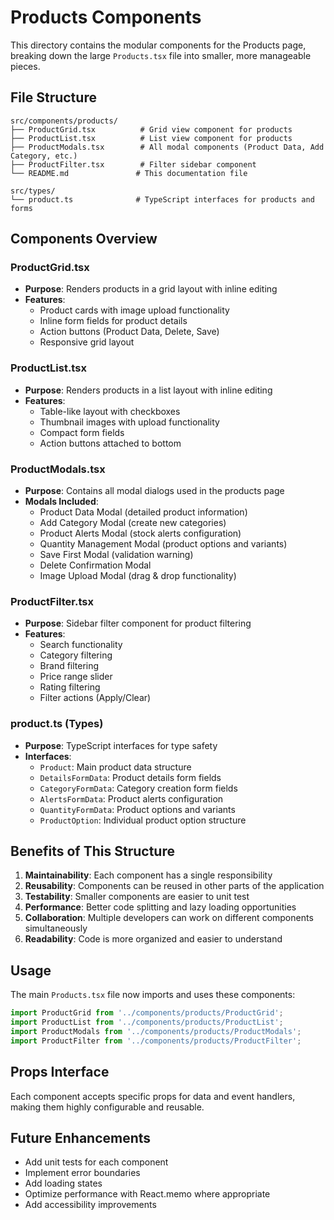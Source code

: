# Products Components

This directory contains the modular components for the Products page, breaking down the large `Products.tsx` file into smaller, more manageable pieces.

## File Structure

```
src/components/products/
├── ProductGrid.tsx          # Grid view component for products
├── ProductList.tsx          # List view component for products  
├── ProductModals.tsx        # All modal components (Product Data, Add Category, etc.)
├── ProductFilter.tsx        # Filter sidebar component
└── README.md               # This documentation file

src/types/
└── product.ts              # TypeScript interfaces for products and forms
```

## Components Overview

### ProductGrid.tsx
- **Purpose**: Renders products in a grid layout with inline editing
- **Features**: 
  - Product cards with image upload functionality
  - Inline form fields for product details
  - Action buttons (Product Data, Delete, Save)
  - Responsive grid layout

### ProductList.tsx  
- **Purpose**: Renders products in a list layout with inline editing
- **Features**:
  - Table-like layout with checkboxes
  - Thumbnail images with upload functionality
  - Compact form fields
  - Action buttons attached to bottom

### ProductModals.tsx
- **Purpose**: Contains all modal dialogs used in the products page
- **Modals Included**:
  - Product Data Modal (detailed product information)
  - Add Category Modal (create new categories)
  - Product Alerts Modal (stock alerts configuration)
  - Quantity Management Modal (product options and variants)
  - Save First Modal (validation warning)
  - Delete Confirmation Modal
  - Image Upload Modal (drag & drop functionality)

### ProductFilter.tsx
- **Purpose**: Sidebar filter component for product filtering
- **Features**:
  - Search functionality
  - Category filtering
  - Brand filtering
  - Price range slider
  - Rating filtering
  - Filter actions (Apply/Clear)

### product.ts (Types)
- **Purpose**: TypeScript interfaces for type safety
- **Interfaces**:
  - `Product`: Main product data structure
  - `DetailsFormData`: Product details form fields
  - `CategoryFormData`: Category creation form fields
  - `AlertsFormData`: Product alerts configuration
  - `QuantityFormData`: Product options and variants
  - `ProductOption`: Individual product option structure

## Benefits of This Structure

1. **Maintainability**: Each component has a single responsibility
2. **Reusability**: Components can be reused in other parts of the application
3. **Testability**: Smaller components are easier to unit test
4. **Performance**: Better code splitting and lazy loading opportunities
5. **Collaboration**: Multiple developers can work on different components simultaneously
6. **Readability**: Code is more organized and easier to understand

## Usage

The main `Products.tsx` file now imports and uses these components:

```typescript
import ProductGrid from '../components/products/ProductGrid';
import ProductList from '../components/products/ProductList';
import ProductModals from '../components/products/ProductModals';
import ProductFilter from '../components/products/ProductFilter';
```

## Props Interface

Each component accepts specific props for data and event handlers, making them highly configurable and reusable.

## Future Enhancements

- Add unit tests for each component
- Implement error boundaries
- Add loading states
- Optimize performance with React.memo where appropriate
- Add accessibility improvements





